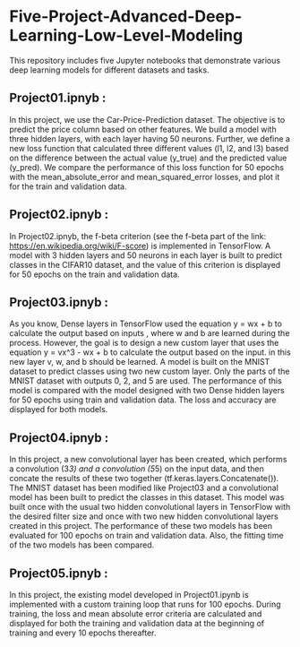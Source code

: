 # Five-Project-Advanced-Deep-Learning-Low-Level-Modeling

This repository includes five Jupyter notebooks that demonstrate various deep learning models for different datasets and tasks.

## Project01.ipnyb :  
In this project, we use the Car-Price-Prediction dataset. The objective is to predict the price column based on other features. We build a model with three hidden layers, with each layer having 50 neurons. Further, we define a new loss function that calculated three different values (l1, l2, and l3) based on the difference between the actual value (y_true) and the predicted value (y_pred). We compare the performance of this loss function for 50 epochs with the mean_absolute_error and mean_squared_error losses, and plot it for the train and validation data.

## Project02.ipnyb : 
In Project02.ipnyb, the f-beta criterion (see the f-beta part of the link: https://en.wikipedia.org/wiki/F-score) is implemented in TensorFlow. A model with 3 hidden layers and 50 neurons in each layer is built to predict classes in the CIFAR10 dataset, and the value of this criterion is displayed for 50 epochs on the train and validation data.

## Project03.ipnyb : 
As you know, Dense layers in TensorFlow used the equation y = wx + b to calculate the output based on inputs , where w and b are learned during the process. However, the goal is to design a new custom layer that uses the equation y = vx^3 - wx + b to calculate the output based on the input. in this new layer  v, w, and b should be learned.
A model is built on the MNIST dataset to predict classes using two new custom layer. Only the parts of the MNIST dataset with outputs 0, 2, and 5 are used. The performance of this model is compared with the model designed with two Dense hidden layers for 50 epochs using train and validation data. The loss and accuracy are displayed for both models.

## Project04.ipnyb : 
In this project, a new convolutional layer has been created, which performs a convolution (3*3) and a convolution (5*5) on the input data, and then concate the results of these two together (tf.keras.layers.Concatenate()). The MNIST dataset has been modified like Project03 and a convolutional model has been built to predict the classes in this dataset. This model was built once with the usual two hidden convolutional layers in TensorFlow with the desired filter size and once with two new hidden convolutional layers created in this project. The performance of these two models has been evaluated for 100 epochs on train and validation data. Also, the fitting time of the two models has been compared.

## Project05.ipnyb : 
In this project, the existing model developed in Project01.ipynb is implemented with a custom training loop that runs for 100 epochs. During training, the loss and mean absolute error criteria are calculated and displayed for both the training and validation data at the beginning of training and every 10 epochs thereafter.
